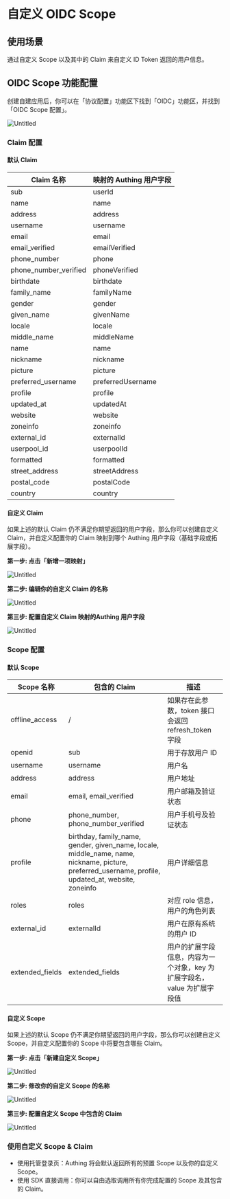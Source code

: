 # 自定义 OIDC Scope


## 使用场景

通过自定义 Scope 以及其中的 Claim 来自定义 ID Token 返回的用户信息。

## OIDC Scope 功能配置

创建自建应用后，你可以在「协议配置」功能区下找到「OIDC」功能区，并找到「OIDC Scope 配置」。

![Untitled](../images/scope0.png)

### Claim 配置

#### 默认 Claim

| Claim 名称 | 映射的 Authing 用户字段 |
| --- | --- |
| sub | userId |
| name | name |
| address | address |
| username | username |
| email | email |
| email_verified | emailVerified |
| phone_number | phone |
| phone_number_verified | phoneVerified |
| birthdate | birthdate |
| family_name | familyName |
| gender | gender |
| given_name | givenName |
| locale | locale |
| middle_name | middleName |
| name | name |
| nickname | nickname |
| picture | picture |
| preferred_username | preferredUsername |
| profile | profile |
| updated_at | updatedAt |
| website | website |
| zoneinfo | zoneinfo |
| external_id | externalId |
| userpool_id | userpoolId |
| formatted | formatted |
| street_address | streetAddress |
| postal_code | postalCode |
| country | country |

#### 自定义 Claim

如果上述的默认 Claim 仍不满足你期望返回的用户字段，那么你可以创建自定义 Claim，并自定义配置你的 Claim 映射到哪个 Authing 用户字段（基础字段或拓展字段）。


**第一步: 点击「新增一项映射」**

![Untitled](../images/scope1.png)

**第二步: 编辑你的自定义 Claim 的名称**

![Untitled](../images/scope2.png)

**第三步: 配置自定义 Claim 映射的Authing 用户字段**

![Untitled](../images/scope3.png)

### Scope 配置

#### 默认 Scope

| Scope 名称 | 包含的 Claim | 描述 |
| --- | --- | --- |
| offline_access | / | 如果存在此参数，token 接口会返回 refresh_token 字段 |
| openid | sub | 用于存放用户 ID |
| username | username | 用户名 |
| address | address | 用户地址 |
| email | email, email_verified | 用户邮箱及验证状态 |
| phone | phone_number, phone_number_verified | 用户手机号及验证状态 |
| profile | birthday, family_name, gender, given_name, locale, middle_name, name, nickname, picture, preferred_username, profile, updated_at, website, zoneinfo | 用户详细信息 |
| roles | roles | 对应 role 信息，用户的角色列表 |
| external_id | externalId | 用户在原有系统的用户 ID |
| extended_fields | extended_fields | 用户的扩展字段信息，内容为一个对象，key 为扩展字段名，value 为扩展字段值 |

#### 自定义 Scope

如果上述的默认 Scope 仍不满足你期望返回的用户字段，那么你可以创建自定义 Scope，并自定义配置你的 Scope 中将要包含哪些 Claim。

**第一步: 点击「新建自定义 Scope」**

![Untitled](../images/scope4.png)

**第二步: 修改你的自定义 Scope 的名称**

![Untitled](../images/scope5.png)

**第三步: 配置自定义 Scope 中包含的 Claim**

![Untitled](../images/scope6.png)

### 使用自定义 Scope & Claim

- 使用托管登录页：Authing 将会默认返回所有的预置 Scope 以及你的自定义 Scope。
- 使用 SDK 直接调用：你可以自由选取调用所有你完成配置的 Scope 及其包含的 Claim。